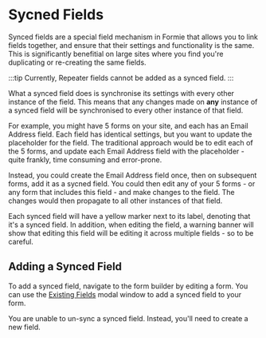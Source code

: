 # Sycned Fields
Synced fields are a special field mechanism in Formie that allows you to link fields together, and ensure that their settings and functionality is the same. This is significantly benefitial on large sites where you find you're duplicating or re-creating the same fields.

:::tip
Currently, Repeater fields cannot be added as a synced field.
:::

What a synced field does is synchronise its settings with every other instance of the field. This means that any changes made on **any** instance of a synced field will be synchronised to every other instance of that field.

For example, you might have 5 forms on your site, and each has an Email Address field. Each field has identical settings, but you want to update the placeholder for the field. The traditional approach would be to edit each of the 5 forms, and update each Email Address field with the placeholder - quite frankly, time consuming and error-prone.

Instead, you could create the Email Address field once, then on subsequent forms, add it as a sycned field. You could then edit any of your 5 forms - or any form that includes this field - and make changes to the field. The changes would then propagate to all other instances of that field.

Each synced field will have a yellow marker next to its label, denoting that it's a synced field. In addition, when editing the field, a warning banner will show that editing this field will be editing it across multiple fields - so to be careful.

## Adding a Synced Field
To add a synced field, navigate to the form builder by editing a form. You can use the [Existing Fields]() modal window to add a synced field to your form.

You are unable to un-sync a synced field. Instead, you'll need to create a new field.

